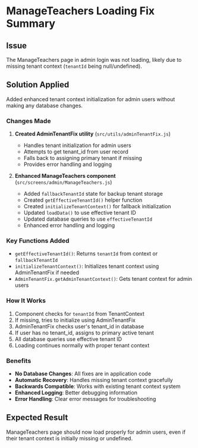 # ManageTeachers Loading Fix Summary

## Issue
The ManageTeachers page in admin login was not loading, likely due to missing tenant context (`tenantId` being null/undefined).

## Solution Applied
Added enhanced tenant context initialization for admin users without making any database changes.

### Changes Made

1. **Created AdminTenantFix utility** (`src/utils/adminTenantFix.js`)
   - Handles tenant initialization for admin users
   - Attempts to get tenant_id from user record
   - Falls back to assigning primary tenant if missing
   - Provides error handling and logging

2. **Enhanced ManageTeachers component** (`src/screens/admin/ManageTeachers.js`)
   - Added `fallbackTenantId` state for backup tenant storage
   - Created `getEffectiveTenantId()` helper function
   - Created `initializeTenantContext()` for fallback initialization
   - Updated `loadData()` to use effective tenant ID
   - Updated database queries to use `effectiveTenantId`
   - Enhanced error handling and logging

### Key Functions Added

- `getEffectiveTenantId()`: Returns `tenantId` from context or `fallbackTenantId`
- `initializeTenantContext()`: Initializes tenant context using AdminTenantFix if needed
- `AdminTenantFix.getAdminTenantContext()`: Gets tenant context for admin users

### How It Works

1. Component checks for `tenantId` from TenantContext
2. If missing, tries to initialize using AdminTenantFix
3. AdminTenantFix checks user's tenant_id in database
4. If user has no tenant_id, assigns to primary active tenant
5. All database queries use effective tenant ID
6. Loading continues normally with proper tenant context

### Benefits

- **No Database Changes**: All fixes are in application code
- **Automatic Recovery**: Handles missing tenant context gracefully
- **Backwards Compatible**: Works with existing tenant context system
- **Enhanced Logging**: Better debugging information
- **Error Handling**: Clear error messages for troubleshooting

## Expected Result
ManageTeachers page should now load properly for admin users, even if their tenant context is initially missing or undefined.
